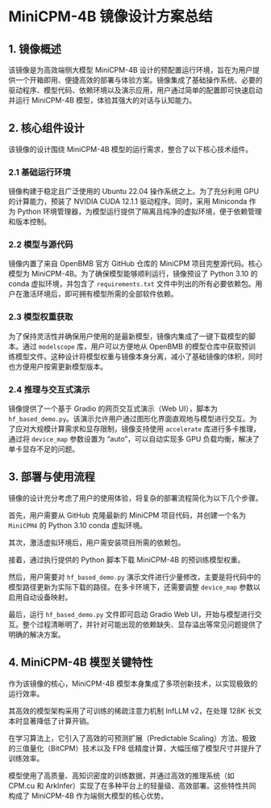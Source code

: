 # MiniCPM-4B 镜像设计方案总结

## 1. 镜像概述

该镜像是为高效端侧大模型 MiniCPM-4B 设计的预配置运行环境，旨在为用户提供一个开箱即用、便捷高效的部署与体验方案。镜像集成了基础操作系统、必要的驱动程序、模型代码、依赖环境以及演示应用，用户通过简单的配置即可快速启动并运行 MiniCPM-4B 模型，体验其强大的对话与认知能力。

## 2. 核心组件设计

该镜像的设计围绕 MiniCPM-4B 模型的运行需求，整合了以下核心技术组件。

### 2.1 基础运行环境

镜像构建于稳定且广泛使用的 Ubuntu 22.04 操作系统之上。为了充分利用 GPU 的计算能力，预装了 NVIDIA CUDA 12.1.1 驱动程序。同时，采用 Miniconda 作为 Python 环境管理器，为模型运行提供了隔离且纯净的虚拟环境，便于依赖管理和版本控制。

### 2.2 模型与源代码

镜像内置了来自 OpenBMB 官方 GitHub 仓库的 MiniCPM 项目完整源代码。核心模型为 MiniCPM-4B。为了确保模型能够顺利运行，镜像预设了 Python 3.10 的 conda 虚拟环境，并包含了 `requirements.txt` 文件中列出的所有必要依赖包。用户在激活环境后，即可拥有模型所需的全部软件依赖。

### 2.3 模型权重获取

为了保持灵活性并确保用户使用的是最新模型，镜像内集成了一键下载模型的脚本。通过 `modelscope` 库，用户可以方便地从 OpenBMB 的模型仓库中获取预训练模型文件。这种设计将模型权重与镜像本身分离，减小了基础镜像的体积，同时也方便用户按需更新模型版本。

### 2.4 推理与交互式演示

镜像提供了一个基于 Gradio 的网页交互式演示（Web UI），脚本为 `hf_based_demo.py`。该演示允许用户通过图形化界面直观地与模型进行交互。为了应对大规模计算需求和显存限制，镜像支持使用 `accelerate` 库进行多卡推理，通过将 `device_map` 参数设置为 “auto”，可以自动实现多 GPU 负载均衡，解决了单卡显存不足的问题。

## 3. 部署与使用流程

镜像的设计充分考虑了用户的使用体验，将复杂的部署流程简化为以下几个步骤。

首先，用户需要从 GitHub 克隆最新的 MiniCPM 项目代码，并创建一个名为 `MiniCPM4` 的 Python 3.10 conda 虚拟环境。

其次，激活虚拟环境后，用户需安装项目所需的依赖包。

接着，通过执行提供的 Python 脚本下载 MiniCPM-4B 的预训练模型权重。

然后，用户需要对 `hf_based_demo.py` 演示文件进行少量修改，主要是将代码中的模型路径更新为实际下载的路径。在多卡环境下，还需要调整 `device_map` 参数以启用自动设备映射。

最后，运行 `hf_based_demo.py` 文件即可启动 Gradio Web UI，开始与模型进行交互。整个过程清晰明了，并针对可能出现的依赖缺失、显存溢出等常见问题提供了明确的解决方案。

## 4. MiniCPM-4B 模型关键特性

作为该镜像的核心，MiniCPM-4B 模型本身集成了多项创新技术，以实现极致的运行效率。

其高效的模型架构采用了可训练的稀疏注意力机制 InfLLM v2，在处理 128K 长文本时显著降低了计算开销。

在学习算法上，它引入了高效的可预测扩展（Predictable Scaling）方法、极致的三值量化（BitCPM）技术以及 FP8 低精度计算，大幅压缩了模型尺寸并提升了训练效率。

模型使用了高质量、高知识密度的训练数据，并通过高效的推理系统（如 CPM.cu 和 ArkInfer）实现了在多种平台上的轻量级、高效部署。这些特性共同构成了 MiniCPM-4B 作为端侧大模型的核心优势。 